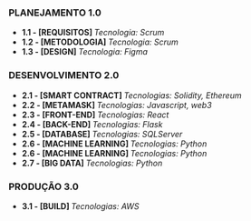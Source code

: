 ### PLANEJAMENTO 1.0
<ul>
  
  <li>
    <b>1.1 - [REQUISITOS] </b>
    <i> Tecnologia: Scrum </i>
  </li>
  
  <li>
    <b>1.2 - [METODOLOGIA]  </b>
    <i> Tecnologia: Scrum </i>
  </li> 
  
  <li>
    <b>1.3 - [DESIGN]   </b>
    <i> Tecnologia: Figma </i>
  </li>
  
</ul>



### DESENVOLVIMENTO 2.0
<ul>
  <li>
    <b>2.1 - [SMART CONTRACT]  </b>
    <i> Tecnologias: Solidity, Ethereum </i>
  </li>
  <li>
    <b>2.2 - [METAMASK]   </b>
    <i> Tecnologias: Javascript, web3 </i>
  </li> 
  
  <li>
    <b>2.3 - [FRONT-END]   </b>
    <i> Tecnologias: React </i>
  </li>
  
  <li>
    <b>2.4 - [BACK-END]    </b>
    <i> Tecnologias: Flask </i>
  </li>
  
  <li>
    <b>2.5 - [DATABASE]    </b>
    <i> Tecnologias: SQLServer </i>
  </li>
  
  <li>
    <b>2.6 - [MACHINE LEARNING]    </b>
    <i> Tecnologias: Python </i>
  </li>
  
  <li>
    <b>2.6 - [MACHINE LEARNING]    </b>
    <i> Tecnologias: Python </i>
  </li>
    
  <li>
    <b>2.7 - [BIG DATA]   </b>
    <i> Tecnologias: Python </i>
  </li>
  
</ul>

### PRODUÇÃO 3.0
<ul>
  
  <li>
    <b>3.1 - [BUILD]  </b>
    <i> Tecnologias: AWS </i>
  </li>
  
</ul>






